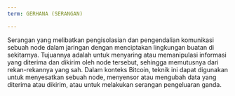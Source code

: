 ```yaml
---
term: GERHANA (SERANGAN)

---
```

Serangan yang melibatkan pengisolasian dan pengendalian komunikasi sebuah node dalam jaringan dengan menciptakan lingkungan buatan di sekitarnya. Tujuannya adalah untuk menyaring atau memanipulasi informasi yang diterima dan dikirim oleh node tersebut, sehingga memutusnya dari rekan-rekannya yang sah. Dalam konteks Bitcoin, teknik ini dapat digunakan untuk menyesatkan sebuah node, menyensor atau mengubah data yang diterima atau dikirim, atau untuk melakukan serangan pengeluaran ganda.